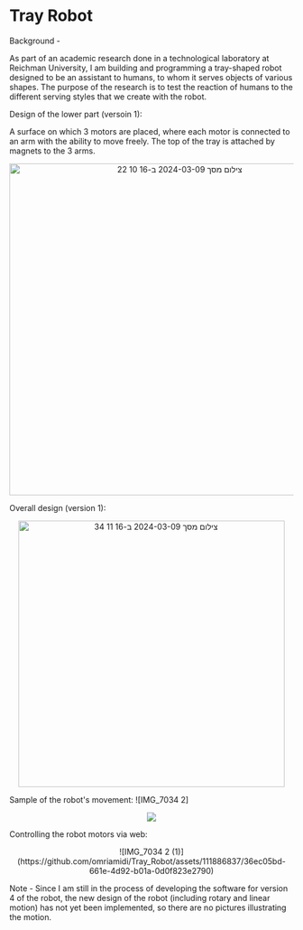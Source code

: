 # Tray Robot

Background -

As part of an academic research done in a technological laboratory at Reichman University, I am building and programming a tray-shaped robot designed to be an assistant to humans, to whom it serves objects of various shapes. The purpose of the research is to test the reaction of humans to the different serving styles that we create with the robot.

Design of the lower part (versoin 1):

A surface on which 3 motors are placed, where each motor is connected to an arm with the ability to move freely. The top of the tray is attached by magnets to the 3 arms.

<p align="center">
<img width="588" alt="צילום מסך 2024-03-09 ב-16 10 22" src="https://github.com/omriamidi/Tray_Robot/assets/111886837/d0619e66-810a-4f10-b1bc-1dc070ad5f70">
</p>


Overall design (version 1):

<p align="center">
<img width="472" alt="צילום מסך 2024-03-09 ב-16 11 34" src="https://github.com/omriamidi/Tray_Robot/assets/111886837/42e218e5-d272-43fa-aacf-12b284346635">
</p>


Sample of the robot's movement:
![IMG_7034 2]
<p align="center">
<img src="(https://github.com/omriamidi/Tray_Robot/assets/111886837/41eb2fa6-c155-4d8f-ad12-bade5c7c4154)">
</p>


Controlling the robot motors via web:

<p align="center">
![IMG_7034 2 (1)](https://github.com/omriamidi/Tray_Robot/assets/111886837/36ec05bd-661e-4d92-b01a-0d0f823e2790)
</p>


Note -
Since I am still in the process of developing the software for version 4 of the robot, the new design of the robot (including rotary and linear motion) has not yet been implemented, so there are no pictures illustrating the motion.
